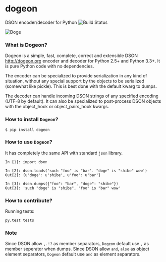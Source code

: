 dogeon
======

DSON encoder/decoder for Python ![Build Status](https://travis-ci.org/soasme/dogeon.svg?branch=master)

![Doge](http://dogeon.org/doge.gif)


### What is Dogeon?

Dogeon is a simple, fast, complete, correct and extensible DSON <http://dogeon.org>
encoder and decoder for Python 2.5+ and Python 3.3+.
It is pure Python code with no dependencies.

The encoder can be specialized to provide serialization in any kind of situation,
without any special support by the objects to be serialized (somewhat like pickle).
This is best done with the default kwarg to dumps.

The decoder can handle incoming DSON strings of any specified encoding
(UTF-8 by default). It can also be specialized to post-process DSON objects with
the object_hook or object_pairs_hook kwargs.

### How to install `Dogeon`?

    $ pip install dogeon

### How to use `Dogeon`?

It has completely the same API with standard `json` library.


    In [1]: import dson

    In [2]: dson.loads('such "foo" is "bar". "doge" is "shibe" wow')
    Out[2]: {u'doge': u'shibe', u'foo': u'bar'}

    In [3]: dson.dumps({"foo": "bar", "doge": "shibe"})
    Out[3]: 'such "doge" is "shibe", "foo" is "bar" wow'


### How to contribute?

Running tests:

    py.test tests

### Note

Since DSON allow `,.!?` as member separators, `Dogeon` default use `,` as member
seperator when dumps.
Since DSON allow `and`, `also` as object element separators, `Dogeon` default use
`and` as element separators.
